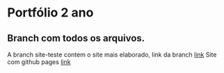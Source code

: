 # Portfólio 2 ano

## Branch com todos os arquivos.

A branch site-teste contem o site mais elaborado, link da branch [link]([http://127.0.0.1:5500/portfolio.html](https://github.com/Gabrielb0rn/portfolio2ano.io/tree/site-teste))
Site com github pages [link](https://gabrielb0rn.github.io/portfolio2ano.io/)
